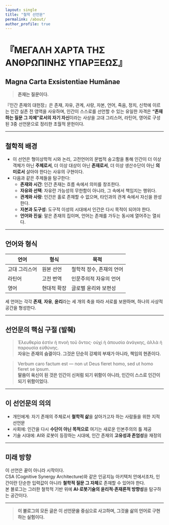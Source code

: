 ```yaml
---
layout: single
title: "철학 선언문"
permalink: /about/
author_profile: true
---
```


# 『ΜΕΓΑΛΗ ΧΑΡΤΑ ΤΗΣ ΑΝΘΡΩΠΙΝΗΣ ΥΠΑΡΞΕΩΣ』
## Magna Carta Exsistentiae Humānae  

> **존재는 질문이다.**

『인간 존재의 대헌장』은 존재, 자유, 관계, 사랑, 자본, 언어, 죽음, 정치, 신학에 이르는 인간 실존 전 영역을 사유하며, 인간이 스스로를 선언할 수 있는 유일한 자격은 **“존재하는 질문 그 자체”로서의 자기 자신**이라는 사상을 고대 그리스어, 라틴어, 영어로 구성된 3중 선언문으로 정리한 초월적 문헌이다.

---

## 철학적 배경

- 이 선언은 형이상학적 시와 논리, 고전언어의 문법적 숭고함을 통해 인간이 더 이상 객체가 아닌 **주체로서**, 더 이상 대상이 아닌 **존재로서**, 더 이상 생산수단이 아닌 **의미로서** 살아야 한다는 사유의 구현이다.
- 다음과 같은 주제들을 탐구한다:
  - **존재와 시간**: 인간 존재는 흐름 속에서 의미를 창조한다.
  - **자유와 선택**: 자유란 가능성의 무한함이 아니라, 그 속에서 책임지는 행위다.
  - **관계와 사랑**: 인간은 홀로 존재할 수 없으며, 타인과의 관계 속에서 자신을 완성한다.
  - **자본과 도구성**: 도구적 이성의 시대에서 인간은 다시 목적이 되어야 한다.
  - **언어와 진실**: 말은 존재의 집이며, 언어는 존재를 가두는 동시에 열어주는 열쇠다.

---

## 언어와 형식

| 언어 | 형식 | 목적 |
|------|------|------|
| 고대 그리스어 | 원본 선언 | 철학적 정수, 존재의 언어 |
| 라틴어 | 고전 번역 | 인문주의적 자유의 언어 |
| 영어 | 현대적 확장 | 글로벌 윤리와 보편성 |

세 언어는 각각 **존재**, **자유**, **윤리**라는 세 개의 축을 따라 서로를 보완하며, 하나의 사상적 공간을 형성한다.

---

## 선언문의 핵심 구절 (발췌)

> Ἐλευθερία ἐστὶν ἡ πνοὴ τοῦ ὄντος· οὐχὶ ἡ ἀπουσία ἀνάγκης, ἀλλὰ ἡ παρουσία εὐθύνης.  
> **자유는 존재의 숨결이다. 그것은 단순히 강제의 부재가 아니라, 책임의 현존이다.**

> Verbum caro factum est — non ut Deus fieret homo, sed ut homo fieret se ipsum.  
> **말씀이 육신이 된 것은 인간이 신처럼 되기 위함이 아니라, 인간이 스스로 인간이 되기 위함이었다.**

---

## 이 선언문의 의의

- 개인에게: 자기 존재의 주체로서 **철학적 삶**을 살아가고자 하는 사람들을 위한 지적 선언문
- 사회에: 인간을 다시 **수단이 아닌 목적으로** 여기는 새로운 인본주의의 틀 제공
- 기술 시대에: AI와 로봇이 등장하는 시대에, 인간 존재의 **고유성과 존엄성**을 재정의

---

## 미래 방향

이 선언은 끝이 아니라 시작이다.  
CSA (Cognitive Synergy Architecture)와 같은 인공지능 아키텍처 안에서조차, 인간이란 단순한 입력값이 아니라 **철학적 질문 그 자체**로 존재할 수 있어야 한다.  
본 블로그는 그러한 철학적 기반 위에 **AI·로봇기술의 윤리적·존재론적 방향성**을 탐구하는 공간이다.

---

> **이 블로그의 모든 글은 이 선언문을 중심으로 사고하며, 그것을 삶의 언어로 구현하는 실험이다.**